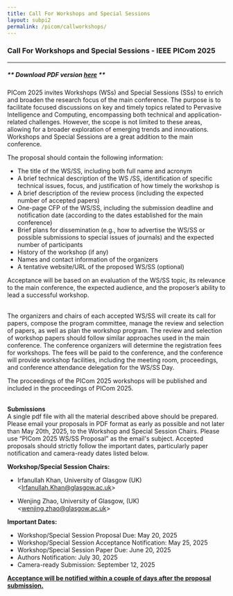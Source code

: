 ```yaml
---
title: Call For Workshops and Special Sessions
layout: subpi2
permalink: /picom/callworkshops/
---
```


<h3>Call For Workshops and Special Sessions - IEEE PICom 2025</h3>
<hr/>
<h5> ** Download <b>PDF version <a href="http://cyber-science.org/2025/assets/files/ws-ss/picom/PICom2025_Call_for_WkspSS.pdf" target=_new>here</a></b> ** </h5> 

PICom 2025 invites Workshops (WSs) and Special Sessions (SSs) to enrich and broaden the research focus of the main conference. The purpose is to facilitate focused discussions on key and timely topics related to Pervasive Intelligence and Computing, encompassing both technical and application-related challenges. However, the scope is not limited to these areas, allowing for a broader exploration of emerging trends and innovations. Workshops and Special Sessions are a great addition to the main conference.
<br/>

The proposal should contain the following information:<br/>
- The title of the WS/SS, including both full name and acronym 
- A brief technical description of the WS /SS, identification of specific technical issues, focus, and justification of how timely the workshop is
- A brief description of the review process (including the expected number of accepted papers)
- One-page CFP of the WS/SS, including the submission deadline and notification date (according to the dates established for the main conference)
- Brief plans for dissemination (e.g., how to advertise the WS/SS or possible submissions to special issues of journals) and the expected number of participants
- History of the workshop (if any)
- Names and contact information of the organizers
- A tentative website/URL of the proposed WS/SS (optional)

Acceptance will be based on an evaluation of the WS/SS topic, its relevance to the main conference, the expected audience, and the proposer’s ability to lead a successful workshop.  
<br/>

The organizers and chairs of each accepted WS/SS will create its call for papers, compose the program committee, manage the review and selection of papers, as well as plan the workshop program. The review and selection of workshop papers should follow similar approaches used in the main conference. The conference organizers will determine the registration fees for workshops. The fees will be paid to the conference, and the conference will provide workshop facilities, including the meeting room, proceedings, and conference attendance delegation for the WS/SS Day. 
<br/>

The proceedings of the PICom 2025 workshops will be published and included in the proceedings of PICom 2025.  
<br/>

<b>Submissions</b><br/>
A single pdf file with all the material described above should be prepared. Please email your proposals in PDF format as early as possible and not later than May 20th, 2025, to the Workshop and Special Session Chairs. Please use “PICom 2025 WS/SS Proposal” as the email's subject. Accepted proposals should strictly follow the important dates, particularly paper notification and camera-ready dates listed below.
<br/>

<b>Workshop/Special Session Chairs:</b><br/>
- Irfanullah Khan, University of Glasgow (UK) <<a href="mailto:Irfanullah.Khan@glasgow.ac.uk"><u>Irfanullah.Khan@glasgow.ac.uk</u></a>>

- Wenjing Zhao, University of Glasgow, (UK) <<a href="mailto:wenjing.zhao@glasgow.ac.uk"><u>wenjing.zhao@glasgow.ac.uk</u></a>>

<b>Important Dates:</b><br/>
- Workshop/Special Session Proposal Due: May 20, 2025
- Workshop/Special Session Acceptance Notification: May 25, 2025
- Workshop/Special Session Paper Due: June 20, 2025
- Authors Notification: July 30, 2025
- Camera-ready Submission: September 12, 2025

<b><u>Acceptance will be notified within a couple of days after the proposal submission.</u></b>
